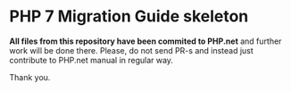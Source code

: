 # PHP 7 Migration Guide skeleton

**All files from this repository have been commited to PHP.net** and further
work will be done there. Please, do not send PR-s and instead just contribute
to PHP.net manual in regular way.

Thank you.
